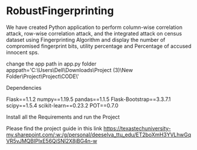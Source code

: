 # RobustFingerprinting
We have created Python application to perform column-wise correlation attack, row-wise correlation attack, and the integrated attack on census dataset using Fingerprinting Algorithm and display the number of compromised fingerprint bits, utility percentage and Percentage of accused innocent sps.

change the app path in  app.py folder
apppath='C:\\Users\\Dell\\Downloads\\Project (3)\\New Folder\\Project\\Project\\CODE\\'

Dependencies

Flask==1.1.2
numpy==1.19.5
pandas==1.1.5
Flask-Bootstrap==3.3.7.1
scipy==1.5.4
scikit-learn==0.23.2
POT==0.7.0 

Install all the Requirements and run the Project

Please find the project guide in this link
https://texastechuniversity-my.sharepoint.com/:w:/g/personal/deeselva_ttu_edu/ET2boXmH3YVLhwGqVR5vJMQBIPlxE56QiSNI2X8jBG4n-w

      
